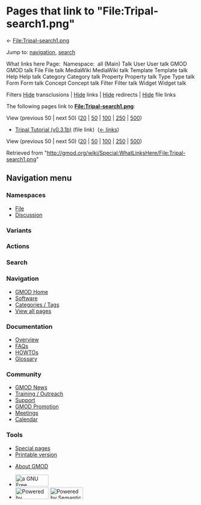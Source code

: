 <div id="mw-page-base" class="noprint">

</div>

<div id="mw-head-base" class="noprint">

</div>

<div id="content" class="mw-body" role="main">

<span id="top"></span>

<div id="mw-js-message" style="display:none;">

</div>



# <span dir="auto">Pages that link to "File:Tripal-search1.png"</span>

<div id="bodyContent">

<div id="contentSub">

←
[File:Tripal-search1.png](/wiki/File:Tripal-search1.png "File:Tripal-search1.png")

</div>

<div id="jump-to-nav" class="mw-jump">

Jump to: [navigation](#mw-navigation), [search](#p-search)

</div>

<div id="mw-content-text">

What links here Page:  Namespace:  all (Main) Talk User User talk GMOD
GMOD talk File File talk MediaWiki MediaWiki talk Template Template talk
Help Help talk Category Category talk Property Property talk Type Type
talk Form Form talk Concept Concept talk Filter Filter talk Widget
Widget talk

Filters
[Hide](/mediawiki/index.php?title=Special:WhatLinksHere/File:Tripal-search1.png&hidetrans=1 "Special:WhatLinksHere/File:Tripal-search1.png")
transclusions \|
[Hide](/mediawiki/index.php?title=Special:WhatLinksHere/File:Tripal-search1.png&hidelinks=1 "Special:WhatLinksHere/File:Tripal-search1.png")
links \|
[Hide](/mediawiki/index.php?title=Special:WhatLinksHere/File:Tripal-search1.png&hideredirs=1 "Special:WhatLinksHere/File:Tripal-search1.png")
redirects \|
[Hide](/mediawiki/index.php?title=Special:WhatLinksHere/File:Tripal-search1.png&hideimages=1 "Special:WhatLinksHere/File:Tripal-search1.png")
file links

The following pages link to
**[File:Tripal-search1.png](/wiki/File:Tripal-search1.png "File:Tripal-search1.png")**:

View (previous 50 \| next 50)
([20](/mediawiki/index.php?title=Special:WhatLinksHere/File:Tripal-search1.png&limit=20 "Special:WhatLinksHere/File:Tripal-search1.png")
\|
[50](/mediawiki/index.php?title=Special:WhatLinksHere/File:Tripal-search1.png&limit=50 "Special:WhatLinksHere/File:Tripal-search1.png")
\|
[100](/mediawiki/index.php?title=Special:WhatLinksHere/File:Tripal-search1.png&limit=100 "Special:WhatLinksHere/File:Tripal-search1.png")
\|
[250](/mediawiki/index.php?title=Special:WhatLinksHere/File:Tripal-search1.png&limit=250 "Special:WhatLinksHere/File:Tripal-search1.png")
\|
[500](/mediawiki/index.php?title=Special:WhatLinksHere/File:Tripal-search1.png&limit=500 "Special:WhatLinksHere/File:Tripal-search1.png"))

- [Tripal Tutorial
  (v0.3.1b)](/wiki/Tripal_Tutorial_(v0.3.1b) "Tripal Tutorial (v0.3.1b)")
  (file link) ‎ <span class="mw-whatlinkshere-tools">([←
  links](/mediawiki/index.php?title=Special:WhatLinksHere&target=Tripal+Tutorial+%28v0.3.1b%29 "Special:WhatLinksHere"))</span>

View (previous 50 \| next 50)
([20](/mediawiki/index.php?title=Special:WhatLinksHere/File:Tripal-search1.png&limit=20 "Special:WhatLinksHere/File:Tripal-search1.png")
\|
[50](/mediawiki/index.php?title=Special:WhatLinksHere/File:Tripal-search1.png&limit=50 "Special:WhatLinksHere/File:Tripal-search1.png")
\|
[100](/mediawiki/index.php?title=Special:WhatLinksHere/File:Tripal-search1.png&limit=100 "Special:WhatLinksHere/File:Tripal-search1.png")
\|
[250](/mediawiki/index.php?title=Special:WhatLinksHere/File:Tripal-search1.png&limit=250 "Special:WhatLinksHere/File:Tripal-search1.png")
\|
[500](/mediawiki/index.php?title=Special:WhatLinksHere/File:Tripal-search1.png&limit=500 "Special:WhatLinksHere/File:Tripal-search1.png"))

</div>

<div class="printfooter">

Retrieved from
"<http://gmod.org/wiki/Special:WhatLinksHere/File:Tripal-search1.png>"

</div>

<div id="catlinks" class="catlinks catlinks-allhidden">

</div>

<div class="visualClear">

</div>

</div>

</div>

<div id="mw-navigation">

## Navigation menu

<div id="mw-head">



<div id="left-navigation">

<div id="p-namespaces" class="vectorTabs" role="navigation"
aria-labelledby="p-namespaces-label">

### Namespaces

- <span id="ca-nstab-image"><a href="/wiki/File:Tripal-search1.png" accesskey="c"
  title="View the file page [c]">File</a></span>
- <span id="ca-talk"><a
  href="/mediawiki/index.php?title=File_talk:Tripal-search1.png&amp;action=edit&amp;redlink=1"
  accesskey="t"
  title="Discussion about the content page [t]">Discussion</a></span>

</div>

<div id="p-variants" class="vectorMenu emptyPortlet" role="navigation"
aria-labelledby="p-variants-label">

### 

### Variants[](#)

<div class="menu">

</div>

</div>

</div>

<div id="right-navigation">



<div id="p-cactions" class="vectorMenu emptyPortlet" role="navigation"
aria-labelledby="p-cactions-label">

### Actions[](#)

<div class="menu">

</div>

</div>

<div id="p-search" role="search">

### Search

<div id="simpleSearch">

</div>

</div>

</div>

</div>

<div id="mw-panel">

<div id="p-logo" role="banner">

<a href="/wiki/Main_Page"
style="background-image: url(http://gmod.org/images/GMOD-cogs.png);"
title="Visit the main page"></a>

</div>

<div id="p-Navigation" class="portal" role="navigation"
aria-labelledby="p-Navigation-label">

### Navigation

<div class="body">

- <span id="n-GMOD-Home">[GMOD Home](/wiki/Main_Page)</span>
- <span id="n-Software">[Software](/wiki/GMOD_Components)</span>
- <span id="n-Categories-.2F-Tags">[Categories /
  Tags](/wiki/Categories)</span>
- <span id="n-View-all-pages">[View all
  pages](/wiki/Special:AllPages)</span>

</div>

</div>

<div id="p-Documentation" class="portal" role="navigation"
aria-labelledby="p-Documentation-label">

### Documentation

<div class="body">

- <span id="n-Overview">[Overview](/wiki/Overview)</span>
- <span id="n-FAQs">[FAQs](/wiki/Category:FAQ)</span>
- <span id="n-HOWTOs">[HOWTOs](/wiki/Category:HOWTO)</span>
- <span id="n-Glossary">[Glossary](/wiki/Glossary)</span>

</div>

</div>

<div id="p-Community" class="portal" role="navigation"
aria-labelledby="p-Community-label">

### Community

<div class="body">

- <span id="n-GMOD-News">[GMOD News](/wiki/GMOD_News)</span>
- <span id="n-Training-.2F-Outreach">[Training /
  Outreach](/wiki/Training_and_Outreach)</span>
- <span id="n-Support">[Support](/wiki/Support)</span>
- <span id="n-GMOD-Promotion">[GMOD
  Promotion](/wiki/GMOD_Promotion)</span>
- <span id="n-Meetings">[Meetings](/wiki/Meetings)</span>
- <span id="n-Calendar">[Calendar](/wiki/Calendar)</span>

</div>

</div>

<div id="p-tb" class="portal" role="navigation"
aria-labelledby="p-tb-label">

### Tools

<div class="body">

- <span id="t-specialpages"><a href="/wiki/Special:SpecialPages" accesskey="q"
  title="A list of all special pages [q]">Special pages</a></span>
- <span id="t-print"><a
  href="/mediawiki/index.php?title=Special:WhatLinksHere/File:Tripal-search1.png&amp;printable=yes"
  rel="alternate" accesskey="p"
  title="Printable version of this page [p]">Printable version</a></span>

</div>

</div>

</div>

</div>

<div id="footer" role="contentinfo">

- <span id="footer-places-about">[About
  GMOD](/wiki/GMOD:About "GMOD:About")</span>

<!-- -->

- <span id="footer-copyrightico">[<img src="http://www.gnu.org/graphics/gfdl-logo-small.png" width="88"
  height="31" alt="a GNU Free Documentation License" />](http://www.gnu.org/licenses/fdl-1.3.html)</span>
- <span id="footer-poweredbyico">[<img src="/mediawiki/skins/common/images/poweredby_mediawiki_88x31.png"
  width="88" height="31" alt="Powered by MediaWiki" />](//www.mediawiki.org/)
  [<img
  src="/mediawiki/extensions/SemanticMediaWiki/includes/../resources/images/smw_button.png"
  width="88" height="31" alt="Powered by Semantic MediaWiki" />](https://www.semantic-mediawiki.org/wiki/Semantic_MediaWiki)</span>

<div style="clear:both">

</div>

</div>
